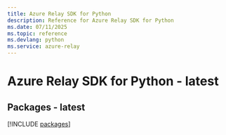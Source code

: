 ```yaml
---
title: Azure Relay SDK for Python
description: Reference for Azure Relay SDK for Python
ms.date: 07/11/2025
ms.topic: reference
ms.devlang: python
ms.service: azure-relay
---
```

# Azure Relay SDK for Python - latest
## Packages - latest
[!INCLUDE [packages](relay-index.md)]